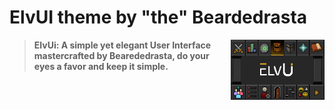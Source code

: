 # ElvUI theme by "the" Beardedrasta

<img src="icon.png" width="150" float="right" align="right">

> **ElvUi: A simple yet elegant User Interface mastercrafted by Bearededrasta, do your eyes a favor and keep it simple.**


